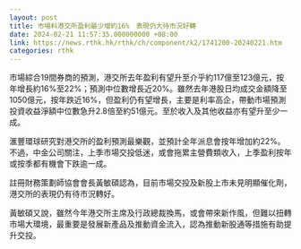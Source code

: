 ```yaml
---
layout: post
title: 市場料港交所盈利最少增約16%　表現仍大待市況好轉
date: 2024-02-21 11:57:35.000000000 +08:00
link: https://news.rthk.hk/rthk/ch/component/k2/1741200-20240221.htm
categories: rthk
---
```


市場綜合19間券商的預測，港交所去年盈利有望升至介乎約117億至123億元，按年增長約16%至22%；預測中位數增長近20%。雖然去年港股日均成交金額降至1050億元，按年跌近16%，但盈利仍有望增長，主要是利率高企，帶動市場預測投資收益淨額中位數急升2.8倍至約51億元。至於收入及其他收益亦有望升至少一成。

滙豐環球研究對港交所的盈利預測最樂觀，並預計全年派息會按年增加約22%。不過，中金公司關注，上季市場交投低迷，或會拖累主營費類收入，上季盈利按年或按季都有機會下跌逾一成。

註冊財務策劃師協會會長黃敏碩認為，目前市場交投及新股上市未見明顯催化劑，港交所的表現仍有待市況轉好。

黃敏碩又說，雖然今年港交所主席及行政總裁換馬，或會帶來新作風，但難以扭轉市場大環境，最重要是發展新產品及推動資金流入，認為推動新股通等措施有助提升交投。
